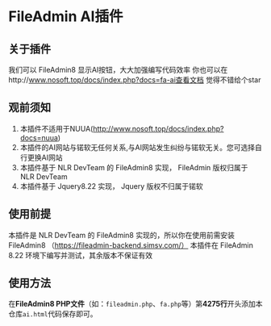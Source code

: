 # FileAdmin AI插件
## 关于插件
我们可以 FileAdmin8 显示AI按钮，大大加强编写代码效率
你也可以在http://www.nosoft.top/docs/index.php?docs=fa-ai查看文档
觉得不错给个star
## 观前须知
1. 本插件不适用于NUUA(http://www.nosoft.top/docs/index.php?docs=nuua)
2. 本插件的AI网站与锘软无任何关系,与AI网站发生纠纷与锘软无关。您可选择自行更换AI网站
3. 本插件基于 NLR DevTeam 的 FileAdmin8 实现， FileAdmin 版权归属于 NLR DevTeam 
4. 本插件基于 Jquery8.22 实现， Jquery 版权不归属于锘软
## 使用前提
本插件是 NLR DevTeam 的 FileAdmin8 实现的，所以你在使用前需安装 FileAdmin8 （https://fileadmin-backend.simsv.com/）
本插件在 FileAdmin 8.22 环境下编写并测试，其余版本不保证有效
## 使用方法
在**FileAdmin8 PHP文件**（如：`fileadmin.php`、`fa.php`等）第**4275行**开头添加本仓库`ai.html`代码保存即可。
